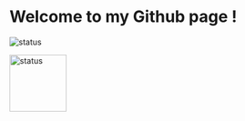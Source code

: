 <!---
aramirol/aramirol is a ✨ special ✨ repository because its `README.md` (this file) appears on your GitHub profile.
You can click the Preview link to take a look at your changes.
--->

<p align="left">
  <h1>
    Welcome to my Github page !
  </h1>
</p>


<p align="left">
  <div>
    <img alt="status" src="https://github-readme-stats.vercel.app/api?username=aramirol&theme=dark&hide_border=true&include_all_commits=true&count_private=true&show_icons=true&icon_color=79ff97" />
  </div>
</p>


<!---
<p align="left">
  <div>
    <img alt="languages" src="https://github-readme-stats.vercel.app/api/top-langs/?username=aramirol&theme=dark&hide_border=true&card_width=500&icon_color=79ff97" />
  </div>
</p>
--->

<p align="left">
  <div>
    <img alt="status" src="https://media.giphy.com/media/d3MLdIYIHup9Q2xG/source.gif" width=100 />
  </div>
</p>
